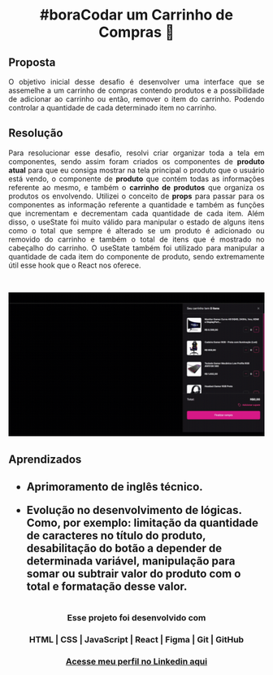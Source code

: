 # <h1 align="center"> **#boraCodar um Carrinho de Compras** 🛒 </h1>

<h2><strong>Proposta </strong></h2>
<p align="justify"> O objetivo inicial desse desafio é desenvolver uma interface que se assemelhe a um carrinho de compras contendo produtos e a possibilidade de adicionar ao carrinho ou então, remover o item do carrinho. Podendo controlar a quantidade de cada determinado item no carrinho.</p>

<h2> <strong>Resolução</strong>  </h2>
<p align="justify"> Para resolucionar esse desafio, resolvi criar organizar toda a tela em componentes, sendo assim foram criados os componentes de <strong>produto atual</strong> para que eu consiga mostrar na tela principal o produto que o usuário está vendo, o componente de <strong>produto</strong> que contém todas as informações referente ao mesmo, e também o <strong>carrinho de produtos</strong> que organiza os produtos os envolvendo. Utilizei o conceito de <strong>props</strong> para passar para os componentes as informação referente a quantidade e também as funções que incrementam e decrementam cada quantidade de cada item. Além disso, o useState foi muito válido para manipular o estado de alguns itens como o total que sempre é alterado se um produto é adicionado ou removido do carrinho e também o total de itens que é mostrado no cabeçalho do carrinho. O useState também foi utilizado para manipular a quantidade de cada item do componente de produto, sendo extremamente útil esse hook que o React nos oferece.  </p>

<br>

<p align="center">
  <img src="preview.gif">
</p>

<h2> <strong> Aprendizados </strong> <h2>
<ul>
  <li>
    <p> Aprimoramento de inglês técnico. </p>
  </li>
  <li>
    <p> Evolução no desenvolvimento de lógicas. Como, por exemplo: limitação da quantidade de caracteres no título do produto, desabilitação do botão a depender de determinada variável, manipulação para somar ou subtrair valor do produto com o total e formatação desse valor.  </p>
  </li>
</ul>

#

#### <h3 align="center"> Esse projeto foi desenvolvido com </h3>

### <p align="center"> **HTML | CSS | JavaScript | React | Figma | Git | GitHub** </p>

### <h3 align="center"> [Acesse meu perfil no Linkedin aqui](https://www.linkedin.com/in/tthayza-oliveira/) </h3>
